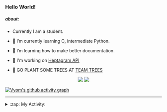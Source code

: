 ### Hello World!

##### about:
- Currently I am a student.
- 🌱 I’m currently learning C, intermediate Python.
- 🌱 I’m learning how to make better documentation.
- 🌱 I'm working on [Heptagram API](https://github.com/Heptagram-Bot/api)

- 🌱 GO PLANT SOME TREES AT [TEAM TREES](https://teamtrees.org/)

<p align="center">
  <a href="https://twitter.com/Vyvy_viM"><img target="_blank" src="https://img.shields.io/badge/twitter%20@Vyvy_viM-0D95E8?style=for-the-badge&logo=twitter&logoColor=white"/></a> 
  <a href="https://vyvy-vi.github.io/portfolio"><img target="_blank" src="https://img.shields.io/badge/-I_love_open_source-green?style=for-the-badge&logo=github&logoColor=black"/></a> 
</p>

[![Vyom's github activity graph](https://activity-graph.herokuapp.com/graph?username=Vyvy-vi)](https://github.com/ashutosh00710/github-readme-activity-graph)

---
<details>
  <summary>:zap: My Activity:</summary>
  
<!--START_SECTION:waka-->
**I'm a Night 🦉** 

```text
🌞 Morning    39 commits     █░░░░░░░░░░░░░░░░░░░░░░░░   6.49% 
🌆 Daytime    143 commits    ██████░░░░░░░░░░░░░░░░░░░   23.79% 
🌃 Evening    206 commits    ████████░░░░░░░░░░░░░░░░░   34.28% 
🌙 Night      213 commits    ████████░░░░░░░░░░░░░░░░░   35.44%

```
📅 **I'm Most Productive on Sunday** 

```text
Monday       59 commits     ██░░░░░░░░░░░░░░░░░░░░░░░   9.82% 
Tuesday      89 commits     ███░░░░░░░░░░░░░░░░░░░░░░   14.81% 
Wednesday    87 commits     ███░░░░░░░░░░░░░░░░░░░░░░   14.48% 
Thursday     74 commits     ███░░░░░░░░░░░░░░░░░░░░░░   12.31% 
Friday       54 commits     ██░░░░░░░░░░░░░░░░░░░░░░░   8.99% 
Saturday     80 commits     ███░░░░░░░░░░░░░░░░░░░░░░   13.31% 
Sunday       158 commits    ██████░░░░░░░░░░░░░░░░░░░   26.29%

```


📊 **This Week I Spent My Time On** 

```text
🔥 Editors: 
Vim                      6 hrs 9 mins        █████████████████████████   100.0%

🐱‍💻 Projects: 
unipool-1                3 hrs 19 mins       █████████████░░░░░░░░░░░░   54.05% 
giv-token-contracts      1 hr 44 mins        ███████░░░░░░░░░░░░░░░░░░   28.32% 
tec-announcements        24 mins             █░░░░░░░░░░░░░░░░░░░░░░░░   6.67% 
Unipool                  17 mins             █░░░░░░░░░░░░░░░░░░░░░░░░   4.77% 
TEC-welcome-bot          16 mins             █░░░░░░░░░░░░░░░░░░░░░░░░   4.43%

```


 Last Updated on 11/11/2021
<!--END_SECTION:waka-->
</details>
